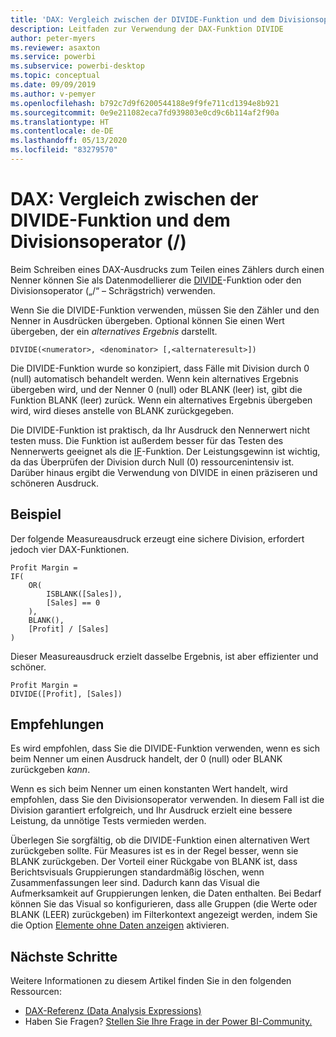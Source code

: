 ```yaml
---
title: 'DAX: Vergleich zwischen der DIVIDE-Funktion und dem Divisionsoperator (/)'
description: Leitfaden zur Verwendung der DAX-Funktion DIVIDE
author: peter-myers
ms.reviewer: asaxton
ms.service: powerbi
ms.subservice: powerbi-desktop
ms.topic: conceptual
ms.date: 09/09/2019
ms.author: v-pemyer
ms.openlocfilehash: b792c7d9f6200544188e9f9fe711cd1394e8b921
ms.sourcegitcommit: 0e9e211082eca7fd939803e0cd9c6b114af2f90a
ms.translationtype: HT
ms.contentlocale: de-DE
ms.lasthandoff: 05/13/2020
ms.locfileid: "83279570"
---
```

# <a name="dax-divide-function-vs-divide-operator-"></a>DAX: Vergleich zwischen der DIVIDE-Funktion und dem Divisionsoperator (/)

Beim Schreiben eines DAX-Ausdrucks zum Teilen eines Zählers durch einen Nenner können Sie als Datenmodellierer die [DIVIDE](/dax/divide-function-dax)-Funktion oder den Divisionsoperator („/“ – Schrägstrich) verwenden.

Wenn Sie die DIVIDE-Funktion verwenden, müssen Sie den Zähler und den Nenner in Ausdrücken übergeben. Optional können Sie einen Wert übergeben, der ein _alternatives Ergebnis_ darstellt.

```dax
DIVIDE(<numerator>, <denominator> [,<alternateresult>])
```

Die DIVIDE-Funktion wurde so konzipiert, dass Fälle mit Division durch 0 (null) automatisch behandelt werden. Wenn kein alternatives Ergebnis übergeben wird, und der Nenner 0 (null) oder BLANK (leer) ist, gibt die Funktion BLANK (leer) zurück. Wenn ein alternatives Ergebnis übergeben wird, wird dieses anstelle von BLANK zurückgegeben.

Die DIVIDE-Funktion ist praktisch, da Ihr Ausdruck den Nennerwert nicht testen muss. Die Funktion ist außerdem besser für das Testen des Nennerwerts geeignet als die [IF](/dax/if-function-dax)-Funktion. Der Leistungsgewinn ist wichtig, da das Überprüfen der Division durch Null (0) ressourcenintensiv ist. Darüber hinaus ergibt die Verwendung von DIVIDE in einen präziseren und schöneren Ausdruck.

## <a name="example"></a>Beispiel

Der folgende Measureausdruck erzeugt eine sichere Division, erfordert jedoch vier DAX-Funktionen.

```dax
Profit Margin =
IF(
    OR(
        ISBLANK([Sales]),
        [Sales] == 0
    ),
    BLANK(),
    [Profit] / [Sales]
)
```

Dieser Measureausdruck erzielt dasselbe Ergebnis, ist aber effizienter und schöner.

```dax
Profit Margin =
DIVIDE([Profit], [Sales])
```

## <a name="recommendations"></a>Empfehlungen

Es wird empfohlen, dass Sie die DIVIDE-Funktion verwenden, wenn es sich beim Nenner um einen Ausdruck handelt, der 0 (null) oder BLANK zurückgeben _kann_.

Wenn es sich beim Nenner um einen konstanten Wert handelt, wird empfohlen, dass Sie den Divisionsoperator verwenden. In diesem Fall ist die Division garantiert erfolgreich, und Ihr Ausdruck erzielt eine bessere Leistung, da unnötige Tests vermieden werden.

Überlegen Sie sorgfältig, ob die DIVIDE-Funktion einen alternativen Wert zurückgeben sollte. Für Measures ist es in der Regel besser, wenn sie BLANK zurückgeben. Der Vorteil einer Rückgabe von BLANK ist, dass Berichtsvisuals Gruppierungen standardmäßig löschen, wenn Zusammenfassungen leer sind. Dadurch kann das Visual die Aufmerksamkeit auf Gruppierungen lenken, die Daten enthalten. Bei Bedarf können Sie das Visual so konfigurieren, dass alle Gruppen (die Werte oder BLANK (LEER) zurückgeben) im Filterkontext angezeigt werden, indem Sie die Option [Elemente ohne Daten anzeigen](../create-reports/desktop-show-items-no-data.md) aktivieren.

## <a name="next-steps"></a>Nächste Schritte

Weitere Informationen zu diesem Artikel finden Sie in den folgenden Ressourcen:

- [DAX-Referenz (Data Analysis Expressions)](/dax/)
- Haben Sie Fragen? [Stellen Sie Ihre Frage in der Power BI-Community.](https://community.powerbi.com/)

